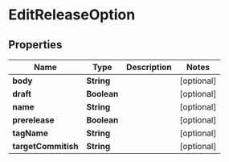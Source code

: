 # EditReleaseOption

## Properties
Name | Type | Description | Notes
------------ | ------------- | ------------- | -------------
**body** | **String** |  |  [optional]
**draft** | **Boolean** |  |  [optional]
**name** | **String** |  |  [optional]
**prerelease** | **Boolean** |  |  [optional]
**tagName** | **String** |  |  [optional]
**targetCommitish** | **String** |  |  [optional]
